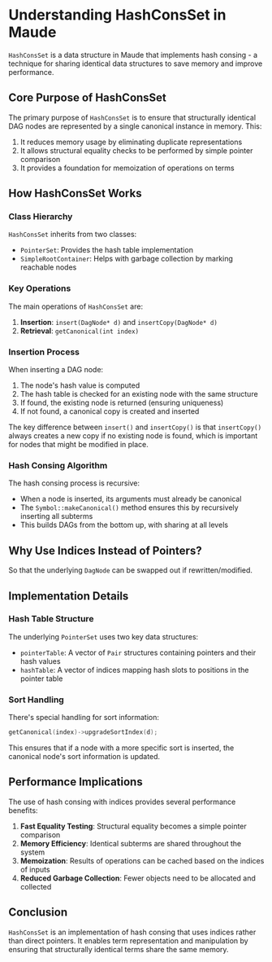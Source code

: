 # Understanding HashConsSet in Maude

`HashConsSet` is a data structure in Maude that implements hash consing - a technique for sharing identical data structures to save memory and improve performance.

## Core Purpose of HashConsSet

The primary purpose of `HashConsSet` is to ensure that structurally identical DAG nodes are represented by a single canonical instance in memory. This:

1. It reduces memory usage by eliminating duplicate representations
2. It allows structural equality checks to be performed by simple pointer comparison
3. It provides a foundation for memoization of operations on terms

## How HashConsSet Works

### Class Hierarchy

`HashConsSet` inherits from two classes:

- `PointerSet`: Provides the hash table implementation
- `SimpleRootContainer`: Helps with garbage collection by marking reachable nodes

### Key Operations

The main operations of `HashConsSet` are:

1. **Insertion**: `insert(DagNode* d)` and `insertCopy(DagNode* d)`
2. **Retrieval**: `getCanonical(int index)`

### Insertion Process

When inserting a DAG node:

1. The node's hash value is computed
2. The hash table is checked for an existing node with the same structure
3. If found, the existing node is returned (ensuring uniqueness)
4. If not found, a canonical copy is created and inserted

The key difference between `insert()` and `insertCopy()` is that `insertCopy()` always creates a new copy if no existing node is found, which is important for nodes that might be modified in place.

### Hash Consing Algorithm

The hash consing process is recursive:

- When a node is inserted, its arguments must already be canonical
- The `Symbol::makeCanonical()` method ensures this by recursively inserting all subterms
- This builds DAGs from the bottom up, with sharing at all levels

## Why Use Indices Instead of Pointers?

So that the underlying `DagNode` can be swapped out if rewritten/modified.

## Implementation Details

### Hash Table Structure

The underlying `PointerSet` uses two key data structures:

- `pointerTable`: A vector of `Pair` structures containing pointers and their hash values
- `hashTable`: A vector of indices mapping hash slots to positions in the pointer table

### Sort Handling

There's special handling for sort information:

```cpp
getCanonical(index)->upgradeSortIndex(d);
```

This ensures that if a node with a more specific sort is inserted, the canonical node's sort information is updated.

## Performance Implications

The use of hash consing with indices provides several performance benefits:

1. **Fast Equality Testing**: Structural equality becomes a simple pointer comparison
2. **Memory Efficiency**: Identical subterms are shared throughout the system
3. **Memoization**: Results of operations can be cached based on the indices of inputs
4. **Reduced Garbage Collection**: Fewer objects need to be allocated and collected

## Conclusion

`HashConsSet` is an implementation of hash consing that uses indices rather than direct pointers. It enables term representation and manipulation by ensuring that structurally identical terms share the same memory.
